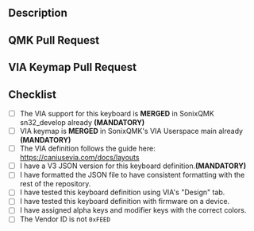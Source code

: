 <!--- Provide a general summary of your changes in the title above. -->

<!--- This template is entirely optional and can be removed, but is here to help both you and us. -->
<!--- Anything on lines wrapped in comments like these will not show up in the final text. -->

## Description

<!--- Describe your changes in detail here. -->

## QMK Pull Request

<!--- VIA support for new keyboards MUST be in SonixQMK sn32_develop already -->

<!--- Add link to SonixQMK Pull Request here. -->

<!--- THIS IS MANDATORY. -->

<!--- IF THERE IS NO LINK TO SHOW VIA SUPPORT IS IN SonixQMK sn32_develop ALREADY, -->
<!--- THIS PR WILL BE CLOSED IMMEDIATELY FOR WORKFLOW REASONS.  -->

## VIA Keymap Pull Request

<!--- Add your VIA keymap PR here -->
<!--- PR to https://github.com/SonixQMK/qmk_userspace_via/pulls -->

<!--- All keyboards merge into QMK including and after 0.26.0 must have this VIA keymap PR -->

<!--- IF THERE IS NO LINK TO SHOW VIA KEYMAP PR, -->
<!--- THIS PR WILL BE CLOSED IMMEDIATELY FOR WORKFLOW REASONS.  -->

## Checklist

<!--- Put an `x` in all the boxes that apply. -->

- [ ] The VIA support for this keyboard is **MERGED** in SonixQMK sn32_develop already **(MANDATORY)**
- [ ] VIA keymap is **MERGED** in SonixQMK's VIA Userspace main already **(MANDATORY)**
- [ ] The VIA definition follows the guide here: https://caniusevia.com/docs/layouts
- [ ] I have a V3 JSON version for this keyboard definition.**(MANDATORY)**
- [ ] I have formatted the JSON file to have consistent formatting with the rest of the repository.
- [ ] I have tested this keyboard definition using VIA's "Design" tab.
- [ ] I have tested this keyboard definition with firmware on a device.
- [ ] I have assigned alpha keys and modifier keys with the correct colors.
- [ ] The Vendor ID is not `0xFEED`
